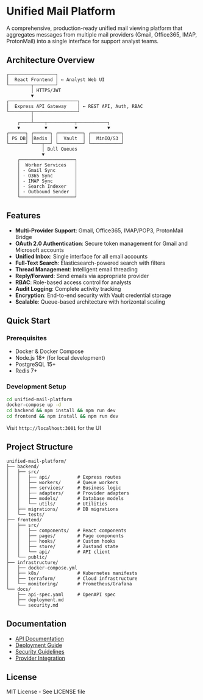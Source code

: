 # Unified Mail Platform

A comprehensive, production-ready unified mail viewing platform that aggregates messages from multiple mail providers (Gmail, Office365, IMAP, ProtonMail) into a single interface for support analyst teams.

## Architecture Overview

```
┌─────────────────┐
│  React Frontend │ ← Analyst Web UI
└────────┬────────┘
         │ HTTPS/JWT
         ▼
┌─────────────────────────┐
│  Express API Gateway    │ ← REST API, Auth, RBAC
└────────┬────────────────┘
         │
    ┌────┴────┬──────────┬───────────┐
    ▼         ▼          ▼           ▼
┌──────┐ ┌──────┐ ┌─────────┐ ┌───────────┐
│ PG DB│ │Redis │ │  Vault  │ │  MinIO/S3 │
└──────┘ └───┬──┘ └─────────┘ └───────────┘
             │ Bull Queues
             ▼
    ┌────────────────────┐
    │  Worker Services   │
    │ - Gmail Sync       │
    │ - O365 Sync        │
    │ - IMAP Sync        │
    │ - Search Indexer   │
    │ - Outbound Sender  │
    └────────────────────┘
```

## Features

- **Multi-Provider Support**: Gmail, Office365, IMAP/POP3, ProtonMail Bridge
- **OAuth 2.0 Authentication**: Secure token management for Gmail and Microsoft accounts
- **Unified Inbox**: Single interface for all email accounts
- **Full-Text Search**: Elasticsearch-powered search with filters
- **Thread Management**: Intelligent email threading
- **Reply/Forward**: Send emails via appropriate provider
- **RBAC**: Role-based access control for analysts
- **Audit Logging**: Complete activity tracking
- **Encryption**: End-to-end security with Vault credential storage
- **Scalable**: Queue-based architecture with horizontal scaling

## Quick Start

### Prerequisites
- Docker & Docker Compose
- Node.js 18+ (for local development)
- PostgreSQL 15+
- Redis 7+

### Development Setup

```bash
cd unified-mail-platform
docker-compose up -d
cd backend && npm install && npm run dev
cd frontend && npm install && npm run dev
```

Visit `http://localhost:3001` for the UI

## Project Structure

```
unified-mail-platform/
├── backend/
│   ├── src/
│   │   ├── api/          # Express routes
│   │   ├── workers/      # Queue workers
│   │   ├── services/     # Business logic
│   │   ├── adapters/     # Provider adapters
│   │   ├── models/       # Database models
│   │   └── utils/        # Utilities
│   ├── migrations/       # DB migrations
│   └── tests/
├── frontend/
│   ├── src/
│   │   ├── components/   # React components
│   │   ├── pages/        # Page components
│   │   ├── hooks/        # Custom hooks
│   │   ├── store/        # Zustand state
│   │   └── api/          # API client
│   └── public/
├── infrastructure/
│   ├── docker-compose.yml
│   ├── k8s/              # Kubernetes manifests
│   ├── terraform/        # Cloud infrastructure
│   └── monitoring/       # Prometheus/Grafana
└── docs/
    ├── api-spec.yaml     # OpenAPI spec
    ├── deployment.md
    └── security.md
```

## Documentation

- [API Documentation](./docs/api-spec.yaml)
- [Deployment Guide](./docs/deployment.md)
- [Security Guidelines](./docs/security.md)
- [Provider Integration](./docs/providers.md)

## License

MIT License - See LICENSE file
